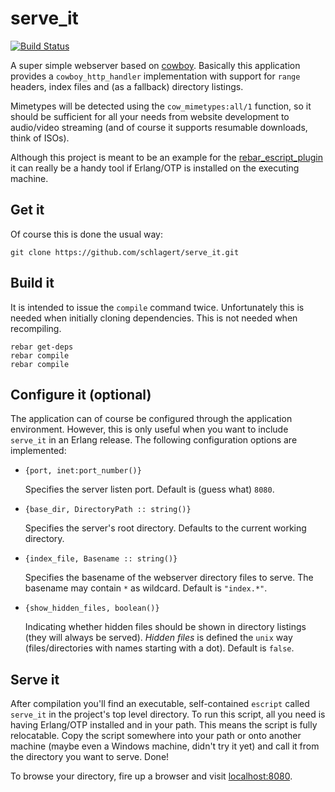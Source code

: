 serve_it
========

[![Build Status](https://travis-ci.org/schlagert/serve_it.png?branch=master)](https://travis-ci.org/schlagert/serve_it)

A super simple webserver based on [cowboy](https://github.com/ninenines/cowboy).
Basically this application provides a `cowboy_http_handler` implementation with
support for `range` headers, index files and (as a fallback) directory listings.

Mimetypes will be detected using the `cow_mimetypes:all/1` function, so it
should be sufficient for all your needs from website development to audio/video
streaming (and of course it supports resumable downloads, think of ISOs).

Although this project is meant to be an example for the
[rebar_escript_plugin](https://github.com/schlagert/rebar_escript_plugin) it
can really be a handy tool if Erlang/OTP is installed on the executing machine.

Get it
------

Of course this is done the usual way:
```
git clone https://github.com/schlagert/serve_it.git
```

Build it
--------

It is intended to issue the `compile` command twice. Unfortunately this is
needed when initially cloning dependencies. This is not needed when recompiling.
```
rebar get-deps
rebar compile
rebar compile
```

Configure it (optional)
-----------------------

The application can of course be configured through the application environment.
However, this is only useful when you want to include `serve_it` in an Erlang
release. The following configuration options are implemented:

* `{port, inet:port_number()}`

  Specifies the server listen port. Default is (guess what) `8080`.

* `{base_dir, DirectoryPath :: string()}`

  Specifies the server's root directory. Defaults to the current working directory.

* `{index_file, Basename :: string()}`

  Specifies the basename of the webserver directory files to serve. The basename
  may contain `*` as wildcard. Default is `"index.*"`.

* `{show_hidden_files, boolean()}`

  Indicating whether hidden files should be shown in directory listings (they
  will always be served). _Hidden files_ is defined the `unix` way
  (files/directories with names starting with a dot). Default is `false`.

Serve it
--------

After compilation you'll find an executable, self-contained `escript` called
`serve_it` in the project's top level directory. To run this script, all you
need is having Erlang/OTP installed and in your path. This means the script is
fully relocatable. Copy the script somewhere into your path or onto another
machine (maybe even a Windows machine, didn't try it yet) and call it from the
directory you want to serve. Done!

To browse your directory, fire up a browser and visit [localhost:8080](localhost:8080).
